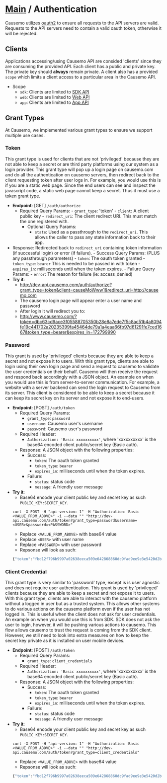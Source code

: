 [Main](https://github.com/Causemo/api-doc/blob/master/README.md) / Authentication
====================
Causemo utilizes [oauth2](https://tools.ietf.org/html/rfc6749) to ensure all requests to the API servers are valid. Requests to the API servers need to contain a valid oauth token, otherwise it will be rejected. 

## Clients
Applications accessing/using Causemo API are consided 'clients' since they are consuming the provided API. Each client has a public and private key. The private key should **always** remain private. A client also has a provided `scope` which limits a client access to a particular area in the Causemo API.
  - Scope
    - `sdk`: Clients are limited to [SDK API](https://github.com/Causemo/api-doc/blob/master/sections/api/1/sdk/README.md) 
    - `web`: Clients are limited to [Web API](https://github.com/Causemo/api-doc/blob/master/sections/api/1/web/README.md) 
    - `app`: Clients are limited to [App API](https://github.com/Causemo/api-doc/blob/master/sections/api/1/app/README.md) 

## Grant Types
At Causemo, we implemented various grant types to ensure we support multiple use cases.

### Token
  This grant type is used for clients that are not 'privileged' because they are not able to keep a secret or are third party platforms using our system as a login provider. This grant type will pop up a login page on causemo.com and do all the authentication on causemo servers, then redirect back to the client requesting token after user logs in. For example, you would use this is if you are a static web page. Since the end users can see and inspect the javascript code, a static web page cannot keep a secret. Thus it must use a token grant type.
  - **Endpoint**: [GET] ```/auth/authorize```
    - Required Query Params:
	      - ```grant_type```: 'token'
	      - ```client```: A client public key
	      - ```redirect_uri```: The client redirect URI. This must match the one registered with. 
		- Optional Query Params:
			- ```state```: Used as a passthrough to the ```redirect_uri```. This allows the caller to pass any state information back to their app.
 - Response: Redirected back to ```redirect_uri``` containing token information (if successful login) or error (if failure). 
		- Success Query Params: (PLUS any passthrough parameters)
			- ```token```: The oauth token granted
			- ```token_type```: ```bearer``` This is needed to be passed in with token 
			- ```expires_in```: milliseconds until when the token expires. 
		- Failure Query Params:
			- `error`: The reason for failure (ie: access_denied)
  - **Try it**:
	  - http://dev-api.causemo.com/auth/authorize?grant_type=token&client=causeMoWww1&redirect_uri=http://causemo.com
	  - The causemo login page will appear enter a user name and password
	  - After login it will redirect you to:
	  - http://www.causemo.com/?token=dbc63cd9ace3f05588705350b28e8a7ede7f5c8ac51b4a8094fe19c441702a20235399fa45464de79a1a4eaa66fb97d61291fe7ced1667&token_type=bearer&expires_in=172799990

### Password
  This grant is used by 'privileged' clients because they are able to keep a secret and not expose it to users. With this grant type, clients are able to login using their own login page and send a request to causemo to validate the user credentials on their behalf. Causemo will then receive the request and respond back accordingly with a JSON object. An example on when you would use this is from server-to-server communication. For example, a website with a server backend can send the login request to Causemo from its server. This client is considered to be able to keep a secret because it can keep its secret key on its server and not expose it to end-users.
  - **Endpoint**: [POST] `/auth/token`
    - Required Query Params:
      - `grant_type`: `password`
      - `username`: Causemo user's username
      - `password`: Causemo user's password
    - Required Header:
      - `Authorization: 'Basic xxxxxxxxxx'`, where 'xxxxxxxxxx' is the base64 encoded client public/secret key (Basic auth).
    - Response: A JSON object with the following properties:
      - Success:
        - `token`: The oauth token granted
        - `token_type`: `bearer`
        - `expires_in`: milliseconds until when the token expires. 
      - Failure:
        - `status`: status code
        - `message`: A friendly user message
  - **Try it**:
    - Base64 encode your client public key and secret key as such `PUBLIC_KEY:SECRET_KEY`. 
    ```
    curl -X POST -H "api-version: 1" -H "Authorization: Basic <VALUE_FROM_ABOVE>" -i --data "" "http://dev-api.causemo.com/auth/token?grant_type=password&username=<USER>&password=<PASSWORD>"
    ```
    - Replace `<VALUE_FROM_ABOVE>` with base64 value
    - Replace `<USER>` with user name
    - Replace `<PASSWORD>` with user password
    - Repsonse will look as such: 
    ```javascript
    {"token":"fbd12f796b9997a02638eeca509e642868860dc9fad9ee9e3e5420d2b30be2b67f7a306562e92ca5766bb02acfe964659001f949d0f276","expiresIn":172799993,"tokenType":"bearer"}
    ```
    
### Client Credential
  This grant type is very similar to 'password' type, except is is user agnostic and does not require user authentication. This grant is used by 'privileged' clients because they are able to keep a secret and not expose it to users. With this grant type, clients are able to interact with the causemo platform without a logged in user but as a trusted system. This allows other systems to do various actions on the causemo platform even if the user has not logged in. This is useful when the client does not ask for user credentials. An example on when you would use this is from SDK. SDK does not ask the user to login, however, it will be pushing various actions to causemo. This flow allows causemo to trust the request is coming from the SDK client. However, we still need to look into extra measures on how to keep the secret key private as it is installed on user mobile devices. 
  - **Endpoint**: [POST] `/auth/token`
    - Required Query Params:
      - `grant_type`: `client_credentials`
    - Required Header:
      - `Authorization: 'Basic xxxxxxxxxx'`, where 'xxxxxxxxxx' is the base64 encoded client public/secret key (Basic auth).
    - Response: A JSON object with the following properties:
      - Success:
        - `token`: The oauth token granted
        - `token_type`: `bearer`
        - `expires_in`: milliseconds until when the token expires. 
      - Failure:
        - `status`: status code
        - `message`: A friendly user message
  - **Try it**:
    - Base64 encode your client public key and secret key as such `PUBLIC_KEY:SECRET_KEY`. 
    ```
    curl -X POST -H "api-version: 1" -H "Authorization: Basic <VALUE_FROM_ABOVE>" -i --data "" "http://dev-api.causemo.com/auth/token?grant_type=client_credentials"
    ```
    - Replace `<VALUE_FROM_ABOVE>` with base64 value
    - Repsonse will look as such: 
    ```javascript
    {"token":"fbd12f796b9997a02638eeca509e642868860dc9fad9ee9e3e5420d2b30be2b67f7a306562e92ca5766bb02acfe964659001f949d0f276","expiresIn":172799993,"tokenType":"bearer"}
    ```

